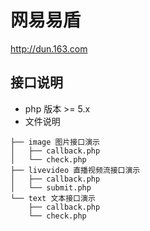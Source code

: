 # 网易易盾
http://dun.163.com
## 接口说明
- php 版本 >= 5.x
- 文件说明

```
├── image 图片接口演示
│   ├── callback.php
│   └── check.php
├── livevideo 直播视频流接口演示
│   ├── callback.php
│   └── submit.php
└── text 文本接口演示
    ├── callback.php
    └── check.php
```
